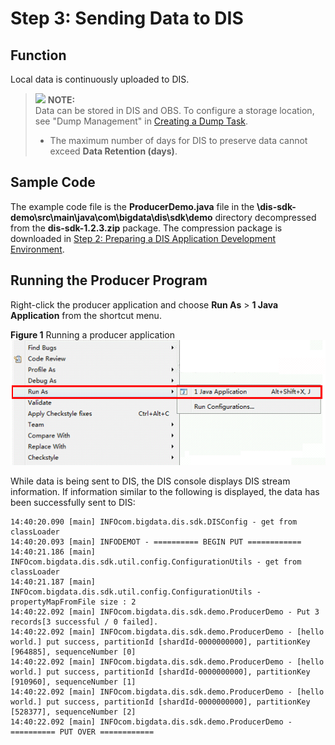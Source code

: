 # Step 3: Sending Data to DIS<a name="dis_01_0603"></a>

## Function<a name="section1815156"></a>

Local data is continuously uploaded to DIS.

>![](/images/icon-note.gif) **NOTE:**   
>Data can be stored in DIS and OBS. To configure a storage location, see "Dump Management" in  [Creating a Dump Task](creating-a-dump-task.md).  
>-   The maximum number of days for DIS to preserve data cannot exceed  **Data Retention \(days\)**.  

## Sample Code<a name="section16336406"></a>

The example code file is the  **ProducerDemo.java**  file in the  **\\dis-sdk-demo\\src\\main\\java\\com\\bigdata\\dis\\sdk\\demo**  directory decompressed from the  **dis-sdk-1.2.3.zip**  package. The compression package is downloaded in  [Step 2: Preparing a DIS Application Development Environment](step-2-preparing-a-dis-application-development-environment.md).

## Running the Producer Program<a name="section12809933"></a>

Right-click the producer application and choose  **Run As**  \>  **1 Java Application**  from the shortcut menu.

**Figure  1**  Running a producer application<a name="fig15069943162017"></a>  
![](figures/running-a-producer-application.png "running-a-producer-application")

While data is being sent to DIS, the DIS console displays DIS stream information. If information similar to the following is displayed, the data has been successfully sent to DIS:

```
14:40:20.090 [main] INFOcom.bigdata.dis.sdk.DISConfig - get from classLoader
14:40:20.093 [main] INFODEMOT - ========== BEGIN PUT ============
14:40:21.186 [main] INFOcom.bigdata.dis.sdk.util.config.ConfigurationUtils - get from classLoader
14:40:21.187 [main] INFOcom.bigdata.dis.sdk.util.config.ConfigurationUtils - propertyMapFromFile size : 2
14:40:22.092 [main] INFOcom.bigdata.dis.sdk.demo.ProducerDemo - Put 3 records[3 successful / 0 failed].
14:40:22.092 [main] INFOcom.bigdata.dis.sdk.demo.ProducerDemo - [hello world.] put success, partitionId [shardId-0000000000], partitionKey [964885], sequenceNumber [0]
14:40:22.092 [main] INFOcom.bigdata.dis.sdk.demo.ProducerDemo - [hello world.] put success, partitionId [shardId-0000000000], partitionKey [910960], sequenceNumber [1]
14:40:22.092 [main] INFOcom.bigdata.dis.sdk.demo.ProducerDemo - [hello world.] put success, partitionId [shardId-0000000000], partitionKey [528377], sequenceNumber [2]
14:40:22.092 [main] INFOcom.bigdata.dis.sdk.demo.ProducerDemo - ========== PUT OVER ============
```

